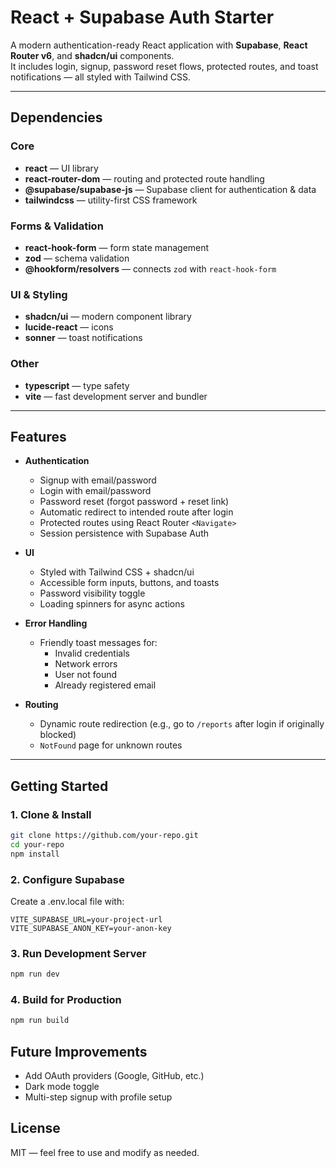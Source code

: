 # React + Supabase Auth Starter

A modern authentication-ready React application with **Supabase**, **React Router v6**, and **shadcn/ui** components.  
It includes login, signup, password reset flows, protected routes, and toast notifications — all styled with Tailwind CSS.

---

## Dependencies

### Core
- **react** — UI library
- **react-router-dom** — routing and protected route handling
- **@supabase/supabase-js** — Supabase client for authentication & data
- **tailwindcss** — utility-first CSS framework

### Forms & Validation
- **react-hook-form** — form state management
- **zod** — schema validation
- **@hookform/resolvers** — connects `zod` with `react-hook-form`

### UI & Styling
- **shadcn/ui** — modern component library
- **lucide-react** — icons
- **sonner** — toast notifications

### Other
- **typescript** — type safety
- **vite** — fast development server and bundler

---

## Features

- **Authentication**
  - Signup with email/password
  - Login with email/password
  - Password reset (forgot password + reset link)
  - Automatic redirect to intended route after login
  - Protected routes using React Router `<Navigate>`
  - Session persistence with Supabase Auth

- **UI**
  - Styled with Tailwind CSS + shadcn/ui
  - Accessible form inputs, buttons, and toasts
  - Password visibility toggle
  - Loading spinners for async actions

- **Error Handling**
  - Friendly toast messages for:
    - Invalid credentials
    - Network errors
    - User not found
    - Already registered email

- **Routing**
  - Dynamic route redirection (e.g., go to `/reports` after login if originally blocked)
  - `NotFound` page for unknown routes

---

## Getting Started

### 1. Clone & Install

```bash
git clone https://github.com/your-repo.git
cd your-repo
npm install
```

### 2. Configure Supabase

Create a .env.local file with:

```
VITE_SUPABASE_URL=your-project-url
VITE_SUPABASE_ANON_KEY=your-anon-key
```

### 3. Run Development Server

```bash
npm run dev
```
### 4. Build for Production

```bash
npm run build
```

## Future Improvements

- Add OAuth providers (Google, GitHub, etc.)
- Dark mode toggle
- Multi-step signup with profile setup

## License

MIT — feel free to use and modify as needed.
